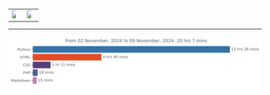 <table align="center">
    <tr style="border:none">
        <td>
            <img style="width: auto; height: 200px; max-width: 49%;" src="https://github-readme-stats.vercel.app/api?username=JW5123&show_icons=true&theme=nightowl">
        </td>
        <td>
            <img style="width: auto; height: 200px; max-width: 49%;" src="https://github-readme-stats.vercel.app/api/top-langs/?username=JW5123&theme=nightowl&layout=compact&langs_count=8">
        </td>
    </tr>
</table>

***

<img src="https://github.com/JW5123/JW5123/blob/main/images/stat.svg" alt="JW5123 WakaTime Activity">
